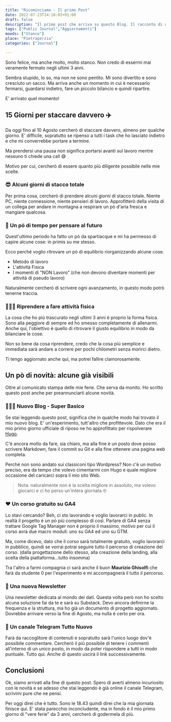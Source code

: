 ```yaml
---
title: "Ricominciamo - Il primo Post"
date: 2022-07-23T14:10:03+01:00
draft: false
description: "Il primo post che arriva su questo Blog. Il racconto di un nuovo inizio e altre cose interessanti"
tags: ["Public Journal","Aggiornamenti"]
moods: ["Stanco"]
place: "Pietraperzia"
categories: ["Journal"]

---
```


Sono felice, ma anche molto, molto stanco. Non credo di essermi mai veramente fermato negli ultimi 3 anni.

Sembra stupido, lo so, ma non ne sono pentito. Mi sono divertito e sono cresciuto un sacco. Ma arriva anche un momento in cui è necessario fermarsi, guardarsi indietro, fare un piccolo bilancio e quindi ripartire. 

E' arrivato quel momento!

## 15 Giorni per staccare davvero ✈️
Da oggi fino al 10 Agosto cercherò di staccare davvero, almeno per qualche giorno. E' difficile, sopratutto se ripenso a tutti i task che ho lasciato indietro e che mi converrebbe portare a termine. 

Ma prendersi una pausa non significa portarsi avanti sul lavoro mentre nessuno ti chiede una call 😅

Motivo per cui, cercherò di essere quanto più diligente possibile nelle mie scelte. 

### 😎 Alcuni giorni di stacco totale
Per prima cosa, cercherò di prendere alcuni giorni di stacco totale. Niente PC, niente connessione, niente pensieri di lavoro. Approfitterò della visita di un collega per andare in montagna a respirare un pò d'aria fresca e mangiare qualcosa. 

### 🔮 Un pò di tempo per pensare al futuro
Quest'ultimo periodo ha fatto un pò da spartiacque e mi ha permesso di capire alcune cose: in primis su me stesso. 

Ecco perché voglio ritrovare un pò di equilibrio riorganizzando alcune cose.  
* Metodo di lavoro
* L'attività Fisica
* I momenti di "NON Lavoro" (che non devono diventare momenti per attività di pseudo lavoro)

Naturalmente cercherò di scrivere ogni avanzamento, in questo modo potrò tenerne traccia. 

### 🏋🏻‍♀️ Riprendere a fare attività fisica
La cosa che ho più trascurato negli ultimi 3 anni è proprio la forma fisica. Sono alla peggiore di sempre ed ho smesso completamente di allenarmi. Anche qui, l'obiettivo è quello di ritrovare il giusto equilibrio in modo da bilanciare le cose. 

Non so bene da cosa riprendere, credo che la cosa più semplice e immediata sarà andare a correre per pochi chilometri senza morirci dietro. 

Ti tengo aggiornato anche qui, ma potrei fallire clamorosamente. 

## Un pò di novità: alcune già visibili
Oltre al comunicato stampa delle mie ferie. Che serva da monito. Ho scritto questo post anche per preannunciarti alcune novità. 

### 👨🏼‍💻 Nuovo Blog - Super Basico
Se stai leggendo questo post, significa che in qualche modo hai trovato il mio nuovo blog. E' un'esperimento, tutt'altro che profittevole. Dato che era il mio primo giorno ufficiale di riposo ne ho approfittato per rispolverare [Hugo](https://gohugo.io/).

C'è ancora molto da fare, sia chiaro, ma alla fine è un posto dove posso scrivere Markdown, fare il commit su Git e alla fine ottenere una pagina web completa. 

Perché non sono andato sui classiconi tipo Wordpress? Non c'è un motivo preciso, era da tempo che volevo cimentarmi con Hugo e quale migliore occasione del caricarci sopra il mio sito Web. 

> Nota: naturalmente non è la scelta migliore in assoluto, ma volevo giocarci e ci ho perso un'intera giornata 🤓

### ❤️ Un corso gratuito su GA4
Lo stavi cercando? Beh, ci sto lavorando e voglio lavorarci in public. In realtà il progetto è un pò più complesso di così. Parlare di GA4 senza trattare Google Tag Manager non è proprio il massimo, motivo per cui il corso avrà due macro moduli: uno su GA4 ed uno su GTM. 

Ma, come dicevo, dato che il corso sarà totalmente gratuito, voglio lavorarci in pubblico, quindi se vorrai potrai seguire tutto il percorso di creazione del corso. (dalla progettazione dello stesso, alla creazione della landing, alla scelta della piattaforma...tutto insomma)

Tra l'altro a farmi compagnia ci sarà anche il buon **Maurizio Ghisolfi** che farà da studente 0 per l'esperimento e mi accompagnerà il tutto il percorso.

### 💌 Una nuova Newsletter
Una newsletter dedicata al mondo dei dati. Questa volta però non ho scelto alcuna soluzione fai da te e sarà su Substack. Devo ancora definirne la frequenza e la struttura, ma ho già un documento di progetto aggiornato. Dovrebbe arrivare verso la fine di Agosto, ma nulla è certo per ora. 

### 💬 Un canale Telegram Tutto Nuovo
Farà da raccoglitore di contenuti e sopratutto sarà l'unico luogo dov'è possibile commentare. Cercherò il più possibile di tenere i commenti all'interno di un unico posto, in modo da poter rispondere a tutti in modo puntuale. Tutto qui. Anche di questo uscirà il link successivamente. 

## Conclusioni 
Ok, siamo arrivati alla fine di questo post. Spero di averti almeno incuriosito con le novità e se adesso che stai leggendo è già online il canale Telegram, scrivimi pure che ne pensi. 

Per oggi direi che è tutto. Sono le 18.43 quindi direi che la mia giornata finisce qui. E' stata parecchio inconcludente, ma in fondo è il mio primo giorno di "vere ferie" da 3 anni, cercherò di godermela di più. 







